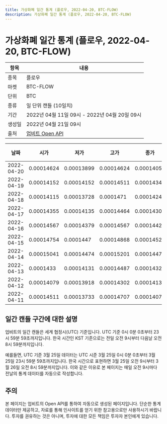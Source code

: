 ```yaml
---
title: 가상화폐 일간 통계 (플로우, 2022-04-20, BTC-FLOW)
description: 가상화폐 일간 통계 (플로우, 2022-04-20, BTC-FLOW)
---
```



가상화폐 일간 통계 (플로우, 2022-04-20, BTC-FLOW)
===

|항목|내용|
|--|--|
|종목|플로우|
|마켓|BTC-FLOW|
|단위|BTC|
|종류|일 단위 캔들 (10일치)|
|기간|2022년 04월 11일 09시 - 2022년 04월 20일 09시|
|생성일|2022년 04월 21일 09시|
|출처|[업비트 Open API](https://docs.upbit.com)|


|날짜|시가|저가|고가|종가|비고|
|--|--|--|--|--|--|
|2022-04-20|0.00014624|0.00013899|0.00014624|0.00014056|    |
|2022-04-19|0.00014152|0.00014152|0.00014511|0.00014341|    |
|2022-04-18|0.00014115|0.00013728|0.0001471|0.00014245|    |
|2022-04-17|0.00014355|0.00014135|0.00014464|0.00014301|    |
|2022-04-16|0.00014567|0.00014379|0.00014567|0.0001442|    |
|2022-04-15|0.00014754|0.0001447|0.00014868|0.0001452|    |
|2022-04-14|0.00015041|0.00014474|0.00015201|0.00014475|    |
|2022-04-13|0.0001433|0.00014131|0.00014487|0.00014324|    |
|2022-04-12|0.00014079|0.00013918|0.00014302|0.00014131|    |
|2022-04-11|0.00014511|0.00013733|0.00014707|0.00014079|    |


일간 캔들 구간에 대한 설명
---


업비트의 일간 캔들은 세계 협정시(UTC) 기준입니다. 
UTC 기준 0시 0분 0초부터 23시 59분 59초까지입니다. 
한국 시간인 KST 기준으로는 전일 오전 9시부터 다음날 오전 8시 59분까지입니다. 


예를들면, UTC 기준 3월 25일 데이터는 UTC 시준 3월 25일 0시 0분 0초부터 3월 25일 23시 59분 59초까지입니다. 
한국 시간으로 표현하면 3월 25일 오전 9시부터 3월 26일 오전 8시 59분까지입니다. 
이와 같은 이유로 본 페이지는 매일 오전 9시마다 전날의 통계 데이터를 자동으로 작성합니다. 


주의
---


본 페이지는 업비트의 Open API를 통하여 자동으로 생성된 페이지입니다. 
단순한 통계 데이터만 제공하고, 자료를 통해 인사이트를 얻기 위한 참고용으로만 사용하시기 바랍니다. 
투자를 권유하는 것은 아니며, 투자에 대한 모든 책임은 투자자 본인에게 있습니다. 
